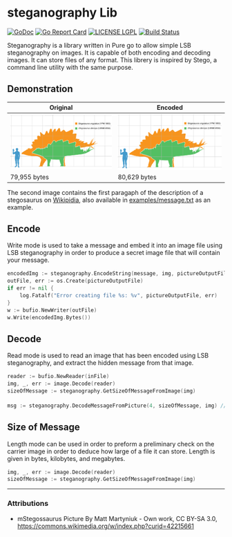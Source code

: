 # steganography Lib

[![GoDoc](https://godoc.org/github.com/golang/gddo?status.svg)](http://godoc.org/github.com/auyer/steganography) [![Go Report Card](https://goreportcard.com/badge/github.com/auyer/steganography)](https://goreportcard.com/report/github.com/auyer/steganography) [![LICENSE LGPL](https://img.shields.io/badge/license-GPL3-brightgreen.svg)](https://img.shields.io/badge/license-GPL3-brightgreen.svg) [![Build Status](https://travis-ci.org/auyer/steganography.svg?branch=master)](https://travis-ci.org/auyer/steganography)

Steganography is a library written in Pure go to allow simple LSB steganography on images. It is capable of both encoding and decoding images. It can store files of any format.
This librery is inspired by Stego, a command line utility with the same purpose.

## Demonstration

| Original        | Encoded           |
| -------------------- | ------------------|
| ![Original File](examples/stegosaurus.png) | ![Encoded File](examples/encoded_stegosaurus.png)
|   79,955 bytes       |   80,629 bytes   |

The second image contains the first paragaph of the description of a stegosaurus on [Wikipidia](https://en.wikipedia.org/wiki/Stegosaurus), also available in [examples/message.txt](examples/message.txt) as an example.

Encode
------
Write mode is used to take a message and embed it into an image file using LSB steganography in order to produce a secret image file that will contain your message.
```go
encodedImg := steganography.EncodeString(message, img, pictureOutputFile) // Encode the message into the image file
outFile, err := os.Create(pictureOutputFile)
if err != nil {
    log.Fatalf("Error creating file %s: %v", pictureOutputFile, err)
}
w := bufio.NewWriter(outFile)
w.Write(encodedImg.Bytes())
```

Decode
-----
Read mode is used to read an image that has been encoded using LSB steganography, and extract the hidden message from that image.
```go
reader := bufio.NewReader(inFile)
img, _, err := image.Decode(reader)
sizeOfMessage := steganography.GetSizeOfMessageFromImage(img)

msg := steganography.DecodeMessageFromPicture(4, sizeOfMessage, img) // Read the message from the picture file
```

Size of Message
------
Length mode can be used in order to preform a preliminary check on the carrier image in order to deduce how large of a file it can store. Length is given in bytes, kilobytes, and megabytes.

```go
img, _, err := image.Decode(reader)
sizeOfMessage := steganography.GetSizeOfMessageFromImage(img)
```
-----
### Attributions
 - mStegossaurus Picture By Matt Martyniuk - Own work, CC BY-SA 3.0, https://commons.wikimedia.org/w/index.php?curid=42215661
